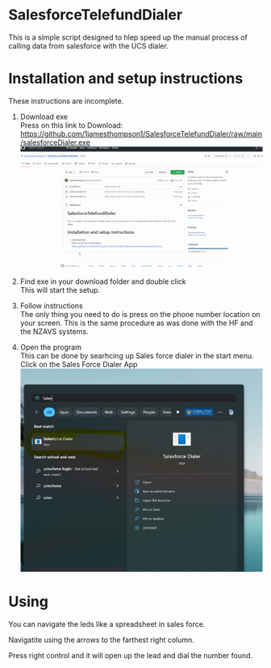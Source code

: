 # SalesforceTelefundDialer

This is a simple script designed to hlep speed up the manual process of calling data from salesforce with the UCS dialer.

# Installation and setup instructions

These instructions are incomplete.

1. Download exe  
  Press on this link to Download: https://github.com/1jamesthompson1/SalesforceTelefundDialer/raw/main/salesforceDialer.exe  
  ![download](media/download.gif)

2. Find exe in your download folder and double click  
  This will start the setup.
  
3. Follow instructions  
  The only thing you need to do is press on the phone number location on your screen. 
  This is the same procedure as was done with the HF and the NZAVS systems.
  
4. Open the program  
  This can be done by searhcing up Sales force dialer in the start menu.  
  Click on the Sales Force Dialer App  
  ![opening](media/opening.png)


# Using
You can navigate the leds like a spreadsheet in sales force.

Navigatite using the arrows to the farthest right column.  

Press right control and it will open up the lead and dial the number found.
